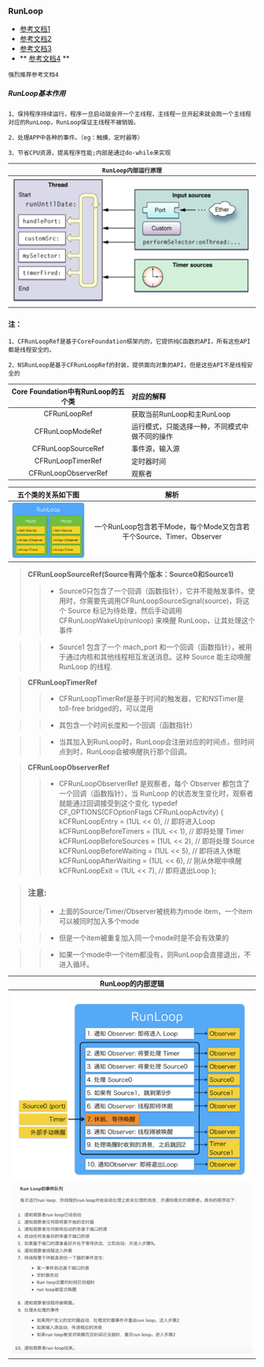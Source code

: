 ### **RunLoop**

- [参考文档1](https://www.jianshu.com/p/2d3c8e084205)
- [参考文档2](https://www.cnblogs.com/kenshincui/p/6823841.html)
- [参考文档3](https://www.jianshu.com/p/b9426458fcf6)
- ** [参考文档4](http://www.cocoachina.com/ios/20150601/11970.html) **

`强烈推荐参考文档4`

##### **RunLoop基本作用**
```
1、保持程序持续运行，程序一旦启动就会开一个主线程，主线程一旦开起来就会跑一个主线程对应的RunLoop，RunLoop保证主线程不被销毁。
```
```
2、处理APP中各种的事件。（eg：触摸、定时器等）
```

```
3、节省CPU资源，提高程序性能;内部是通过do-while来实现
```

| `RunLoop内部运行原理` |
|:--------------:|
|![内部运行原理](/img/runloop-in.png)|


### **`注：`**
```
1、CFRunLoopRef是基于CoreFoundation框架内的，它提供纯C函数的API，所有这些API都是线程安全的。
```
```
2、NSRunLoop是基于CFRunLoopRef的封装，提供面向对象的API，但是这些API不是线程安全的
```

|Core Foundation中有RunLoop的五个类 |对应的解释|
|:----:|:----|
|CFRunLoopRef|获取当前RunLoop和主RunLoop|
|CFRunLoopModeRef|运行模式，只能选择一种，不同模式中做不同的操作|
|CFRunLoopSourceRef|事件源，输入源|
|CFRunLoopTimerRef|定时器时间|
|CFRunLoopObserverRef|观察者|

| 五个类的关系如下图 |解析|
|:---------------:|:----:|
|![关系](/img/runloop.png)|一个RunLoop包含若干Mode，每个Mode又包含若干个Source、Timer、Observer|

> **CFRunLoopSourceRef(Source有两个版本：Source0和Source1)**
  >> - Source0只包含了一个回调（函数指针），它并不能触发事件。使用时，你需要先调用CFRunLoopSourceSignal(source)，将这个 Source 标记为待处理，然后手动调用 CFRunLoopWakeUp(runloop) 来唤醒 RunLoop，让其处理这个事件

  >> - Source1 包含了一个 mach_port 和一个回调（函数指针），被用于通过内核和其他线程相互发送消息。这种 Source 能主动唤醒 RunLoop 的线程.

> **CFRunLoopTimerRef**
  >> - CFRunLoopTimerRef是基于时间的触发器，它和NSTimer是toll-free bridged的，可以混用

  >> - 其包含一个时间长度和一个回调（函数指针）

  >> - 当其加入到RunLoop时，RunLoop会注册对应的时间点，但时间点到时，RunLoop会被唤醒执行那个回调。

> **CFRunLoopObserverRef**
  >> - CFRunLoopObserverRef 是观察者，每个 Observer 都包含了一个回调（函数指针），当 RunLoop 的状态发生变化时，观察者就能通过回调接受到这个变化.
  >>        typedef CF_OPTIONS(CFOptionFlags CFRunLoopActivity) {
          kCFRunLoopEntry         = (1UL << 0), // 即将进入Loop
          kCFRunLoopBeforeTimers  = (1UL << 1), // 即将处理 Timer
          kCFRunLoopBeforeSources = (1UL << 2), // 即将处理 Source
          kCFRunLoopBeforeWaiting = (1UL << 5), // 即将进入休眠
          kCFRunLoopAfterWaiting  = (1UL << 6), // 刚从休眠中唤醒
          kCFRunLoopExit          = (1UL << 7), // 即将退出Loop
      };

> ### 注意:
  >> - 上面的Source/Timer/Observer被统称为mode item，一个item可以被同时加入多个mode

  >> - 但是一个item被重复加入同一个mode时是不会有效果的

  >> - 如果一个mode中一个item都没有，则RunLoop会直接退出，不进入循环。



| RunLoop的内部逻辑 |
|:--------:|
|![内部逻辑](/img/runloop-main.png)|
|![文字描述](/img/runloop-des.png)|
